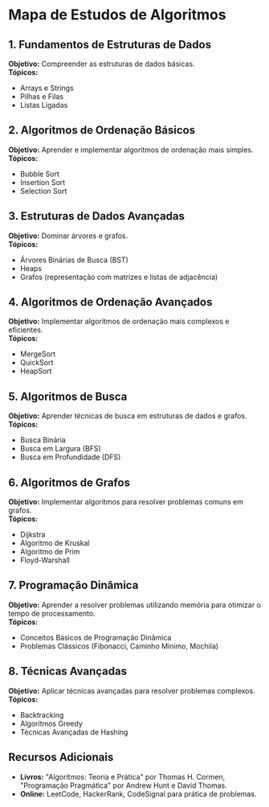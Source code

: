 # Mapa de Estudos de Algoritmos

## 1. Fundamentos de Estruturas de Dados
**Objetivo:** Compreender as estruturas de dados básicas.  
**Tópicos:**
- Arrays e Strings
- Pilhas e Filas
- Listas Ligadas

## 2. Algoritmos de Ordenação Básicos
**Objetivo:** Aprender e implementar algoritmos de ordenação mais simples.  
**Tópicos:**
- Bubble Sort
- Insertion Sort
- Selection Sort

## 3. Estruturas de Dados Avançadas
**Objetivo:** Dominar árvores e grafos.  
**Tópicos:**
- Árvores Binárias de Busca (BST)
- Heaps
- Grafos (representação com matrizes e listas de adjacência)

## 4. Algoritmos de Ordenação Avançados
**Objetivo:** Implementar algoritmos de ordenação mais complexos e eficientes.  
**Tópicos:**
- MergeSort
- QuickSort
- HeapSort

## 5. Algoritmos de Busca
**Objetivo:** Aprender técnicas de busca em estruturas de dados e grafos.  
**Tópicos:**
- Busca Binária
- Busca em Largura (BFS)
- Busca em Profundidade (DFS)

## 6. Algoritmos de Grafos
**Objetivo:** Implementar algoritmos para resolver problemas comuns em grafos.  
**Tópicos:**
- Dijkstra
- Algoritmo de Kruskal
- Algoritmo de Prim
- Floyd-Warshall

## 7. Programação Dinâmica
**Objetivo:** Aprender a resolver problemas utilizando memória para otimizar o tempo de processamento.  
**Tópicos:**
- Conceitos Básicos de Programação Dinâmica
- Problemas Clássicos (Fibonacci, Caminho Mínimo, Mochila)

## 8. Técnicas Avançadas
**Objetivo:** Aplicar técnicas avançadas para resolver problemas complexos.  
**Tópicos:**
- Backtracking
- Algoritmos Greedy
- Técnicas Avançadas de Hashing

## Recursos Adicionais
- **Livros:** "Algoritmos: Teoria e Prática" por Thomas H. Cormen, "Programação Pragmática" por Andrew Hunt e David Thomas.
- **Online:** LeetCode, HackerRank, CodeSignal para prática de problemas.